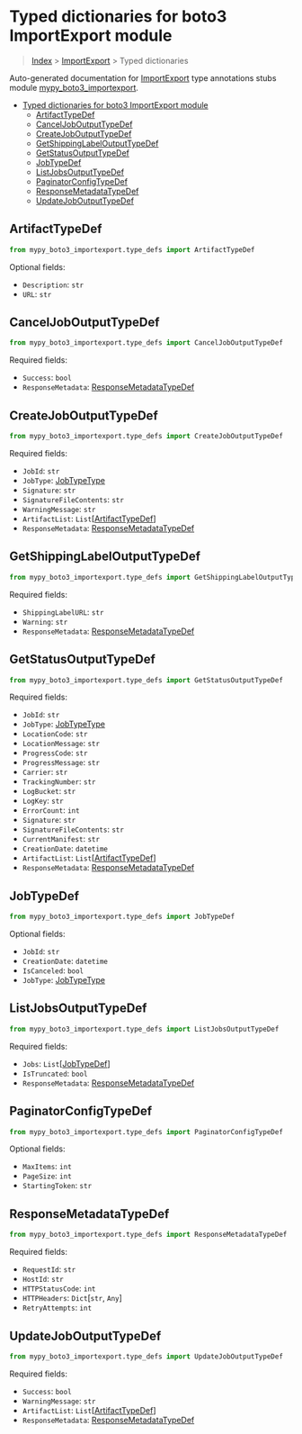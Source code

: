 # Typed dictionaries for boto3 ImportExport module

> [Index](..) > [ImportExport](.) > Typed dictionaries

Auto-generated documentation for
[ImportExport](https://boto3.amazonaws.com/v1/documentation/api/latest/reference/services/importexport.html#ImportExport)
type annotations stubs module
[mypy_boto3_importexport](https://pypi.org/project/mypy-boto3-importexport/).

- [Typed dictionaries for boto3 ImportExport module](#typed-dictionaries-for-boto3-importexport-module)
  - [ArtifactTypeDef](#artifacttypedef)
  - [CancelJobOutputTypeDef](#canceljoboutputtypedef)
  - [CreateJobOutputTypeDef](#createjoboutputtypedef)
  - [GetShippingLabelOutputTypeDef](#getshippinglabeloutputtypedef)
  - [GetStatusOutputTypeDef](#getstatusoutputtypedef)
  - [JobTypeDef](#jobtypedef)
  - [ListJobsOutputTypeDef](#listjobsoutputtypedef)
  - [PaginatorConfigTypeDef](#paginatorconfigtypedef)
  - [ResponseMetadataTypeDef](#responsemetadatatypedef)
  - [UpdateJobOutputTypeDef](#updatejoboutputtypedef)

## ArtifactTypeDef

```python
from mypy_boto3_importexport.type_defs import ArtifactTypeDef
```

Optional fields:

- `Description`: `str`
- `URL`: `str`

## CancelJobOutputTypeDef

```python
from mypy_boto3_importexport.type_defs import CancelJobOutputTypeDef
```

Required fields:

- `Success`: `bool`
- `ResponseMetadata`:
  [ResponseMetadataTypeDef](./type_defs.md#responsemetadatatypedef)

## CreateJobOutputTypeDef

```python
from mypy_boto3_importexport.type_defs import CreateJobOutputTypeDef
```

Required fields:

- `JobId`: `str`
- `JobType`: [JobTypeType](./literals.md#jobtypetype)
- `Signature`: `str`
- `SignatureFileContents`: `str`
- `WarningMessage`: `str`
- `ArtifactList`: `List`\[[ArtifactTypeDef](./type_defs.md#artifacttypedef)\]
- `ResponseMetadata`:
  [ResponseMetadataTypeDef](./type_defs.md#responsemetadatatypedef)

## GetShippingLabelOutputTypeDef

```python
from mypy_boto3_importexport.type_defs import GetShippingLabelOutputTypeDef
```

Required fields:

- `ShippingLabelURL`: `str`
- `Warning`: `str`
- `ResponseMetadata`:
  [ResponseMetadataTypeDef](./type_defs.md#responsemetadatatypedef)

## GetStatusOutputTypeDef

```python
from mypy_boto3_importexport.type_defs import GetStatusOutputTypeDef
```

Required fields:

- `JobId`: `str`
- `JobType`: [JobTypeType](./literals.md#jobtypetype)
- `LocationCode`: `str`
- `LocationMessage`: `str`
- `ProgressCode`: `str`
- `ProgressMessage`: `str`
- `Carrier`: `str`
- `TrackingNumber`: `str`
- `LogBucket`: `str`
- `LogKey`: `str`
- `ErrorCount`: `int`
- `Signature`: `str`
- `SignatureFileContents`: `str`
- `CurrentManifest`: `str`
- `CreationDate`: `datetime`
- `ArtifactList`: `List`\[[ArtifactTypeDef](./type_defs.md#artifacttypedef)\]
- `ResponseMetadata`:
  [ResponseMetadataTypeDef](./type_defs.md#responsemetadatatypedef)

## JobTypeDef

```python
from mypy_boto3_importexport.type_defs import JobTypeDef
```

Optional fields:

- `JobId`: `str`
- `CreationDate`: `datetime`
- `IsCanceled`: `bool`
- `JobType`: [JobTypeType](./literals.md#jobtypetype)

## ListJobsOutputTypeDef

```python
from mypy_boto3_importexport.type_defs import ListJobsOutputTypeDef
```

Required fields:

- `Jobs`: `List`\[[JobTypeDef](./type_defs.md#jobtypedef)\]
- `IsTruncated`: `bool`
- `ResponseMetadata`:
  [ResponseMetadataTypeDef](./type_defs.md#responsemetadatatypedef)

## PaginatorConfigTypeDef

```python
from mypy_boto3_importexport.type_defs import PaginatorConfigTypeDef
```

Optional fields:

- `MaxItems`: `int`
- `PageSize`: `int`
- `StartingToken`: `str`

## ResponseMetadataTypeDef

```python
from mypy_boto3_importexport.type_defs import ResponseMetadataTypeDef
```

Required fields:

- `RequestId`: `str`
- `HostId`: `str`
- `HTTPStatusCode`: `int`
- `HTTPHeaders`: `Dict`\[`str`, `Any`\]
- `RetryAttempts`: `int`

## UpdateJobOutputTypeDef

```python
from mypy_boto3_importexport.type_defs import UpdateJobOutputTypeDef
```

Required fields:

- `Success`: `bool`
- `WarningMessage`: `str`
- `ArtifactList`: `List`\[[ArtifactTypeDef](./type_defs.md#artifacttypedef)\]
- `ResponseMetadata`:
  [ResponseMetadataTypeDef](./type_defs.md#responsemetadatatypedef)
